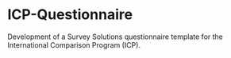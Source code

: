 # ICP-Questionnaire
Development of a Survey Solutions questionnaire template for the International Comparison Program (ICP).
